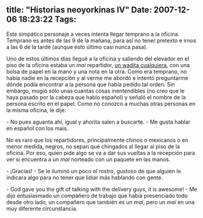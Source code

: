 title: "Historias neoyorkinas IV"
Date: 2007-12-06 18:23:22
Tags: 
---
<p>Este simpático personaje a veces intenta llegar temprano a la oficina. Temprano es antes de las 9 de la mañana, para así no tener pretexto e irnos a las 6 de la tarde (aunque ésto último casi nunca pasa).</p>

<p>Uno de estos últimos días llegué a la oficina y saliendo del elevador en el piso de la oficina estaba un <em>mai</em> repartidor, <a href="http://www.flickr.com/photos/raquelydavid/1308745008/in/set-72157601823814058/" target="_blank">un wadita cualquiera</a>, con una bolsa de papel en la mano y una nota en la otra. Como era temprano, no había nadie en la recepción y al verme me abordó e intentó preguntarme dónde podía encontrar a la persona que había pedido tal orden. Sin embargo, mugió sólo unas cuantas cosas inentendibles (no creo que le haya pasado por la cabeza que hablo español) y señaló el nombre de la persona escrito en el papel. Como no conozco a muchas otras personas en la misma oficina, le dije:</p>

<p>- No pues aguanta ahí, igual y ahorita salen a buscarte. - Me gusta hablar en español con los mais.</p>

<p>No es raro que los repartidores, principalmente chinos o mexicanos o en menor medida, negros, no sepan qué chingados al llegar al piso de la oficina. Por eso, quien pide algo se va a dar sus vueltas a la recepción para ver si encuentra a un <em>mai</em> norteado con un paquete en las manos.</p>

<p>- ¡Gracias! - Se le iluminó un poco el rostro, gustoso de que alguien le indicara algo para no tener que lidiar más hablando con gente.</p>

<p>- God gave you the gift of talking with the delivery guys, it is awesome! - Me dijo entusiasmado un compañero de trabajo que había presenciado todo desde otro lado, un compañero que también es un <em>mai</em>, pero un <em>mai</em> en una muy diferente circunstancia.</p>
